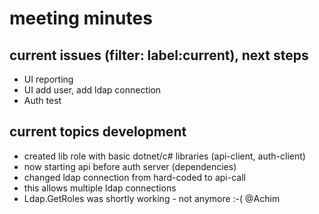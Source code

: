 # meeting minutes 

## current issues (filter: label:current), next steps
- UI reporting
- UI add user, add ldap connection
- Auth test 

## current topics development
- created lib role with basic dotnet/c# libraries (api-client, auth-client)
- now starting api before auth server (dependencies)
- changed ldap connection from hard-coded to api-call
- this allows multiple ldap connections
- Ldap.GetRoles was shortly working - not anymore :-( @Achim
